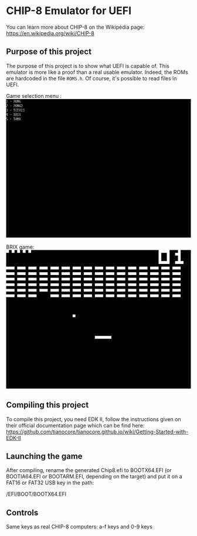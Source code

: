 # CHIP-8 Emulator for UEFI

You can learn more about CHIP-8 on the Wikipédia page:
https://en.wikipedia.org/wiki/CHIP-8

## Purpose of this project

The purpose of this project is to show what UEFI is capable of. This emulator is more like a proof than a real usable emulator. Indeed, the ROMs are hardcoded in the file `ROMS.h`. Of course, it's possible to read files in UEFI.


Game selection menu :
![Menu](menu.jpg)


BRIX game:
![Brix](ingame.jpg)


## Compiling this project
To compile this project, you need EDK II, follow the instructions given on their official documentation page which can be find here: https://github.com/tianocore/tianocore.github.io/wiki/Getting-Started-with-EDK-II


## Launching the game

After compiling, rename the generated Chip8.efi to BOOTX64.EFI (or BOOTIA64.EFI or BOOTARM.EFI, depending on the target) and put it on a FAT16 or FAT32 USB key in the path:

/EFI/BOOT/BOOTX64.EFI

## Controls

Same keys as real CHIP-8 computers:
a-f keys and 0-9 keys
